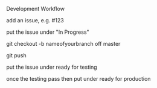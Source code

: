 Development Workflow

add an issue, e.g. #123 

put the issue under "In Progress"

git checkout -b nameofyourbranch off master

git push

put the issue under ready for testing

once the testing pass then put under ready for production
